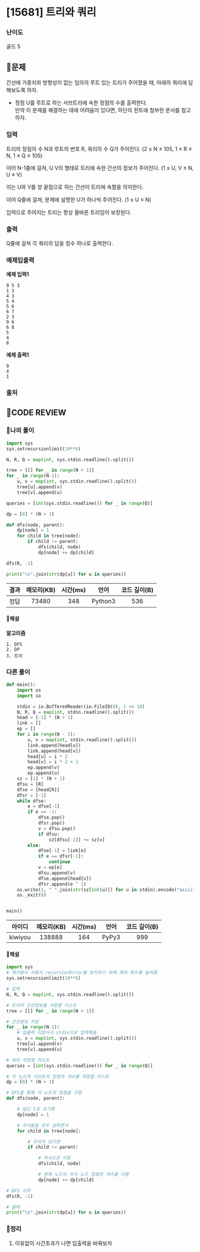 # [15681] 트리와 쿼리

### **난이도**
골드 5
## **📝문제**
간선에 가중치와 방향성이 없는 임의의 루트 있는 트리가 주어졌을 때, 아래의 쿼리에 답해보도록 하자.

- 정점 U를 루트로 하는 서브트리에 속한 정점의 수를 출력한다.  
만약 이 문제를 해결하는 데에 어려움이 있다면, 하단의 힌트에 첨부한 문서를 참고하자.
### **입력**
트리의 정점의 수 N과 루트의 번호 R, 쿼리의 수 Q가 주어진다. (2 ≤ N ≤ 105, 1 ≤ R ≤ N, 1 ≤ Q ≤ 105)

이어 N-1줄에 걸쳐, U V의 형태로 트리에 속한 간선의 정보가 주어진다. (1 ≤ U, V ≤ N, U ≠ V)

이는 U와 V를 양 끝점으로 하는 간선이 트리에 속함을 의미한다.

이어 Q줄에 걸쳐, 문제에 설명한 U가 하나씩 주어진다. (1 ≤ U ≤ N)

입력으로 주어지는 트리는 항상 올바른 트리임이 보장된다.
### **출력**
Q줄에 걸쳐 각 쿼리의 답을 정수 하나로 출력한다.
### **예제입출력**

**예제 입력1**

```
9 5 3
1 3
4 3
5 4
5 6
6 7
2 3
9 6
6 8
5
4
8
```

**예제 출력1**

```
9
4
1
```

### **출처**

## **🧐CODE REVIEW**

### **🧾나의 풀이**

```python
import sys
sys.setrecursionlimit(10**6)

N, R, Q = map(int, sys.stdin.readline().split())

tree = [[] for _ in range(N + 1)]
for _ in range(N-1):
    u, v = map(int, sys.stdin.readline().split())
    tree[u].append(v)
    tree[v].append(u)

queries = [int(sys.stdin.readline()) for _ in range(Q)]

dp = [0] * (N + 1)

def dfs(node, parent):
    dp[node] = 1
    for child in tree[node]:
        if child != parent:
            dfs(child, node)
            dp[node] += dp[child]

dfs(R, -1)

print("\n".join(str(dp[u]) for u in queries))
```

결과	| 메모리(KB) |	시간(ms) |	언어 |	코드 길이(B)
:----:|:-----:|:-----:|:-----:|:--------:
정답|73480|348|Python3|536
#### **📝해설**

**알고리즘**
```
1. DFS
2. DP
3. 트리
```

### **다른 풀이**

```python
def main():
    import os
    import io

    stdin = io.BufferedReader(io.FileIO(0), 1 << 18)
    N, R, Q = map(int, stdin.readline().split())
    head = [-1] * (N + 1)
    link = []
    ep = []
    for i in range(N - 1):
        u, v = map(int, stdin.readline().split())
        link.append(head[u])
        link.append(head[v])
        head[u] = i * 2
        head[v] = i * 2 + 1
        ep.append(v)
        ep.append(u)
    sz = [1] * (N + 1)
    dfsu = [R]
    dfse = [head[R]]
    dfsr = [-1]
    while dfse:
        e = dfse[-1]
        if e == -1:
            dfse.pop()
            dfsr.pop()
            v = dfsu.pop()
            if dfsu:
                sz[dfsu[-1]] += sz[v]
        else:
            dfse[-1] = link[e]
            if e == dfsr[-1]:
                continue
            v = ep[e]
            dfsu.append(v)
            dfse.append(head[v])
            dfsr.append(e ^ 1)
    os.write(1, " ".join(str(sz[int(u)]) for u in stdin).encode("ascii"))
    os._exit(0)


main()
```

아이디 | 메모리(KB) |	시간(ms) |	언어 |	코드 길이(B) 
:-----:|:-----:|:-----:|:----:|:--------:
kiwiyou|138888|164|PyPy3|999
#### **📝해설**

```python
import sys
# 재귀함수 사용시 recursionError를 방지하기 위해 재귀 횟수를 늘려줌
sys.setrecursionlimit(10**6)

# 입력
N, R, Q = map(int, sys.stdin.readline().split())

# 트리의 간선정보를 저장할 리스트
tree = [[] for _ in range(N + 1)]

# 간선정보 저장
for _ in range(N-1):
    # 입출력 이많아서 stdin으로 입력해줌
    u, v = map(int, sys.stdin.readline().split())
    tree[u].append(v)
    tree[v].append(u)

# 쿼리 저장할 리스트
queries = [int(sys.stdin.readline()) for _ in range(Q)]

# 각 노드의 서브트리 정점의 개수를 저장할 리스트
dp = [0] * (N + 1)

# DFS를 통해 각 노드의 정점을 구함
def dfs(node, parent):

    # 일단 1로 초기화
    dp[node] = 1

    # 자식들을 모두 살피면서
    for child in tree[node]:

        # 자식이 있다면
        if child != parent:

            # 자식으로 이동
            dfs(child, node)

            # 현재 노드의 자식 노드 정점의 개수를 더함
            dp[node] += dp[child]

# DFS 시작
dfs(R, -1)

# 출력
print("\n".join(str(dp[u]) for u in queries))
```

### **🔖정리**

1. 이유없이 시간초과가 나면 입출력을 바꿔보자